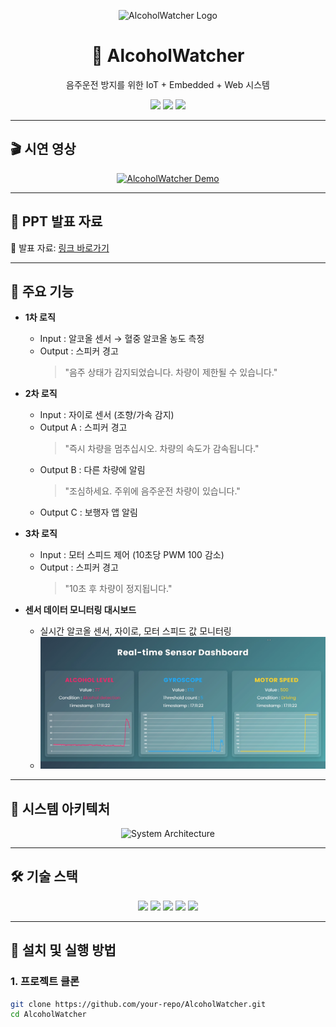 <p align="center">
  <img src="./logo.png" alt="AlcoholWatcher Logo" width="200"/>
</p>

<h1 align="center">🚗 AlcoholWatcher</h1>
<p align="center">음주운전 방지를 위한 IoT + Embedded + Web 시스템</p>

<p align="center">
  <a href="https://youtu.be/z9DGNRnyafg"><img src="https://img.shields.io/badge/Demo-YouTube-red?logo=youtube"></a>
  <a href="https://buly.kr/3COReJe"><img src="https://img.shields.io/badge/PPT-자료-blue?logo=microsoftpowerpoint"></a>
  <img src="https://img.shields.io/badge/License-MIT-yellow?logo=open-source-initiative">
</p>

---

## 🎬 시연 영상
<p align="center">
  <a href="https://youtu.be/z9DGNRnyafg">
    <img src="./demo.gif" alt="AlcoholWatcher Demo" width="600"/>
  </a>
</p>

---

## 📑 PPT 발표 자료
📂 발표 자료: [링크 바로가기](https://buly.kr/3COReJe)

---

## 📌 주요 기능
- **1차 로직**
  - Input : 알코올 센서 → 혈중 알코올 농도 측정  
  - Output : 스피커 경고  
    > "음주 상태가 감지되었습니다. 차량이 제한될 수 있습니다."

- **2차 로직**
  - Input : 자이로 센서 (조향/가속 감지)  
  - Output A : 스피커 경고  
    > "즉시 차량을 멈추십시오. 차량의 속도가 감속됩니다."  
  - Output B : 다른 차량에 알림  
    > "조심하세요. 주위에 음주운전 차량이 있습니다."  
  - Output C : 보행자 앱 알림  

- **3차 로직**
  - Input : 모터 스피드 제어 (10초당 PWM 100 감소)  
  - Output : 스피커 경고  
    > "10초 후 차량이 정지됩니다."

- **센서 데이터 모니터링 대시보드**
  - 실시간 알코올 센서, 자이로, 모터 스피드 값 모니터링  
  - ![대시보드 이미지](./Dash.png)

---

## 📡 시스템 아키텍처
<p align="center">
  <img src="./architecture.png" alt="System Architecture" width="700"/>
</p>

---

## 🛠 기술 스택
<p align="center">
  <img src="https://img.shields.io/badge/STM32-Embedded-blue?logo=stmicroelectronics"/>
  <img src="https://img.shields.io/badge/ESP32-IoT-lightgrey?logo=espressif"/>
  <img src="https://img.shields.io/badge/Django-Backend-green?logo=django"/>
  <img src="https://img.shields.io/badge/JavaScript-Frontend-yellow?logo=javascript"/>
  <img src="https://img.shields.io/badge/SQLite-Database-blue?logo=sqlite"/>
</p>

---

## 🚀 설치 및 실행 방법

### 1. 프로젝트 클론
```bash
git clone https://github.com/your-repo/AlcoholWatcher.git
cd AlcoholWatcher
